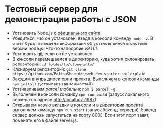 # Тестовый сервер для демонстрации работы с JSON
* Установить Node.js [с официального сайта](https://nodejs.org/en/download/). 
* Убедиться, что он установлен, введя в консоли команду `node -v`. В ответ будет выведена информация об установленной в системе версии node.js. Что-то наподобие _v9.11.1_. 
* Установить [git](https://git-scm.com/download/win), если он не установлен
* В консоли перемещаемся в директорию, куда хотим склонировать репозиторий: `cd folder/to/clone-into/`
* Клонируем репозиторий: `git clone https://github.com/PolinaShneider/web-dev-starter-boilerplate`
* Заходим внутрь директории проекта. Выполняем в консоли команды `npm install` (установка зависимостей)
* Устанавливаем _parcel_ глобально `npm i parcel -g`
* Выполняем в консоли команду `npm run build` (запуск локального сервера по адресу [http://localhost:1987](http://localhost:1987)). 
* Открываем новую вкладку в консоли и в директории проекта выполняем команду `npm run start` (запуск бэкенд-сервера). Бэкенд сервер должен запуститься на порту 8008. Если этот порт занят, поменять его в файле server.js.

